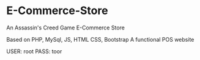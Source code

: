 # E-Commerce-Store
An Assassin's Creed Game E-Commerce Store

Based on PHP, MySql, JS, HTML CSS, Bootstrap
A functional POS website

USER: root PASS: toor

